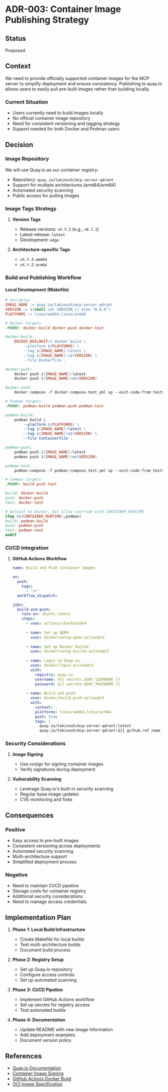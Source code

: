 # ADR-003: Container Image Publishing Strategy

## Status
Proposed

## Context
We need to provide officially supported container images for the MCP server to simplify deployment and ensure consistency. Publishing to quay.io allows users to easily pull pre-built images rather than building locally.

### Current Situation
- Users currently need to build images locally
- No official container image repository
- Need for consistent versioning and tagging strategy
- Support needed for both Docker and Podman users

## Decision

### Image Repository
We will use Quay.io as our container registry:
- Repository: `quay.io/takinosh/mcp-server-qdrant`
- Support for multiple architectures (amd64/arm64)
- Automated security scanning
- Public access for pulling images

### Image Tags Strategy
1. **Version Tags**
   - Release versions: `vX.Y.Z` (e.g., `v0.7.1`)
   - Latest release: `latest`
   - Development: `edge`

2. **Architecture-specific Tags**
   - `vX.Y.Z-amd64`
   - `vX.Y.Z-arm64`

### Build and Publishing Workflow

#### Local Development (Makefile)
```makefile
# Variables
IMAGE_NAME := quay.io/takinosh/mcp-server-qdrant
VERSION := $(shell cat VERSION || echo "0.0.0")
PLATFORMS := linux/amd64,linux/arm64

# Docker targets
.PHONY: docker-build docker-push docker-test

docker-build:
	DOCKER_BUILDKIT=1 docker build \
		--platform $(PLATFORMS) \
		--tag $(IMAGE_NAME):latest \
		--tag $(IMAGE_NAME):v$(VERSION) \
		--file Dockerfile .

docker-push:
	docker push $(IMAGE_NAME):latest
	docker push $(IMAGE_NAME):v$(VERSION)

docker-test:
	docker compose -f docker-compose.test.yml up --exit-code-from tests

# Podman targets
.PHONY: podman-build podman-push podman-test

podman-build:
	podman build \
		--platform $(PLATFORMS) \
		--tag $(IMAGE_NAME):latest \
		--tag $(IMAGE_NAME):v$(VERSION) \
		--file Containerfile .

podman-push:
	podman push $(IMAGE_NAME):latest
	podman push $(IMAGE_NAME):v$(VERSION)

podman-test:
	podman-compose -f podman-compose.test.yml up --exit-code-from tests

# Common targets
.PHONY: build push test

build: docker-build
push: docker-push
test: docker-test

# Default to Docker, but allow override with CONTAINER_RUNTIME
ifeq ($(CONTAINER_RUNTIME),podman)
build: podman-build
push: podman-push
test: podman-test
endif
```

### CI/CD Integration
1. **GitHub Actions Workflow**
   ```yaml
   name: Build and Push Container Images

   on:
     push:
       tags:
         - 'v*'
     workflow_dispatch:

   jobs:
     build-and-push:
       runs-on: ubuntu-latest
       steps:
         - uses: actions/checkout@v4
         
         - name: Set up QEMU
           uses: docker/setup-qemu-action@v3
           
         - name: Set up Docker Buildx
           uses: docker/setup-buildx-action@v3
           
         - name: Login to Quay.io
           uses: docker/login-action@v3
           with:
             registry: quay.io
             username: ${{ secrets.QUAY_USERNAME }}
             password: ${{ secrets.QUAY_PASSWORD }}
             
         - name: Build and push
           uses: docker/build-push-action@v5
           with:
             context: .
             platforms: linux/amd64,linux/arm64
             push: true
             tags: |
               quay.io/takinosh/mcp-server-qdrant:latest
               quay.io/takinosh/mcp-server-qdrant:${{ github.ref_name }}
   ```

### Security Considerations
1. **Image Signing**
   - Use cosign for signing container images
   - Verify signatures during deployment

2. **Vulnerability Scanning**
   - Leverage Quay.io's built-in security scanning
   - Regular base image updates
   - CVE monitoring and fixes

## Consequences

### Positive
- Easy access to pre-built images
- Consistent versioning across deployments
- Automated security scanning
- Multi-architecture support
- Simplified deployment process

### Negative
- Need to maintain CI/CD pipeline
- Storage costs for container registry
- Additional security considerations
- Need to manage access credentials

## Implementation Plan

1. **Phase 1: Local Build Infrastructure**
   - Create Makefile for local builds
   - Test multi-architecture builds
   - Document build process

2. **Phase 2: Registry Setup**
   - Set up Quay.io repository
   - Configure access controls
   - Set up automated scanning

3. **Phase 3: CI/CD Pipeline**
   - Implement GitHub Actions workflow
   - Set up secrets for registry access
   - Test automated builds

4. **Phase 4: Documentation**
   - Update README with new image information
   - Add deployment examples
   - Document version policy

## References
- [Quay.io Documentation](https://docs.quay.io/)
- [Container Image Signing](https://docs.sigstore.dev/cosign/overview/)
- [GitHub Actions Docker Build](https://docs.github.com/en/actions/publishing-packages/publishing-docker-images)
- [OCI Image Specification](https://github.com/opencontainers/image-spec) 